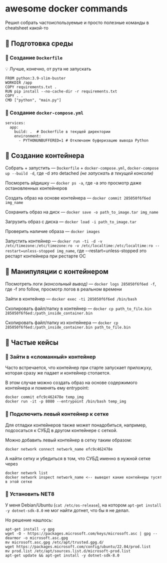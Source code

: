 # awesome docker commands

Решил собрать частоиспользуемые и просто полезные команды в cheatsheet какой-то

## 🔶 Подготовка среды

### 🔸 Создание `Dockerfile`

💡 Лучше, конечно, от рута не запускать
```
FROM python:3.9-slim-buster
WORKDIR /app
COPY requirements.txt .
RUN pip install --no-cache-dir -r requirements.txt
COPY . .
CMD ["python", "main.py"]
```

### 🔸 Создание `docker-compose.yml`

```
services:
  app:
    build: .  # Dockerfile в текущей директории
    environment:
      - PYTHONUNBUFFERED=1 # Отключаем буферизацию вывода Python
```

## 🔶 Создание контейнера

Собрать + запустить — `Dockerfile` + `docker-compose.yml`, `docker-compose up --build -d`, где -d это detached _(не запускать в текущей консоли)_

Посмореть айдишку — `docker ps -a`, где -a это просмотр даже остановленных контейнеров

Создать образ на основе контейнера — `docker commit 285050f6f6ed img_name`

Сохранить образ на диск — `docker save -o path_to_image.tar img_name`

Загрузить образ с диска — `docker load -i path_to_image.tar`

Проверить наличие образа — `docker images`

Запустить контейнер — `docker run -ti -d -v /etc/timezone:/etc/timezone:ro -v /etc/localtime:/etc/localtime:ro --restart=unless-stopped img_name`, где --restart=unless-stopped это рестарт контейнера при рестарте ОС

## 🔶 Манипуляции с контейнером

Посмотреть логи _(консольный вывод)_ — `docker logs 285050f6f6ed -f`, где -f это follow, просмотр логов в реальном времени

Зайти в контейнер — `docker exec -ti 285050f6f6ed /bin/bash`

Скопировать файл/папку в контейнер — `docker cp path_to_file.bin 285050f6f6ed:/path_inside_container.bin`

Скопировать файл/папку из контейнера — `docker cp 285050f6f6ed:/path_inside_container.bin path_to_file.bin`

## 🔶 Частые кейсы

### 🔸 Зайти в «сломанный» контейнер

Часто встречается, что контейнер при старте запускает приложуху, которая сразу же падает и контейнер стопается.

В этом случае можно создать образ на основе содержимого контейнера и поменять ему entrypoint:

```
docker commit efc9c462478e temp_img
docker run -it -p 8080 --entrypoint /bin/bash temp_img
```

### 🔸 Подключить левый контейнер к сетке

Для отладки контейнеров также может понадобиться, например, подсосаться к СУБД в другом контейнере с сеткой.

Можно добавить левый контейнер в сетку таким образом:

```
docker network connect network_name efc9c462478e
```

А найти сетку и убедиться в том, что СУБД именно в нужной сетке через

```
docker network list
docker network inspect network_name <-- выведет какие контейнеры тусят в этой сетке
```

### 🔸 Установить NET8

У меня Debian/Ubuntu (`cat /etc/os-release`), на котором `apt-get install -y dotnet-sdk-8.0` не мог найти дотнет, что бы я не делал.

Но решение нашлось:

```
apt-get install -y gpg
wget -O - https://packages.microsoft.com/keys/microsoft.asc | gpg --dearmor -o microsoft.asc.gpg
mv microsoft.asc.gpg /etc/apt/trusted.gpg.d/
wget https://packages.microsoft.com/config/ubuntu/22.04/prod.list
mv prod.list /etc/apt/sources.list.d/microsoft-prod.list
apt-get update && apt-get install -y dotnet-sdk-8.0
```
